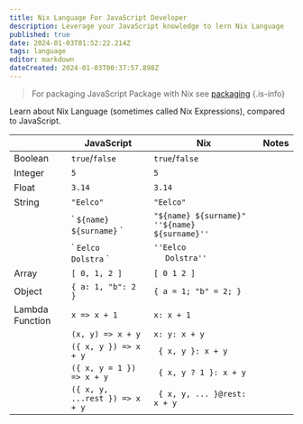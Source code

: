 ```yaml
---
title: Nix Language For JavaScript Developer
description: Leverage your JavaScript knowledge to lern Nix Language
published: true
date: 2024-01-03T01:52:22.214Z
tags: language
editor: markdown
dateCreated: 2024-01-03T00:37:57.898Z
---
```



> For packaging JavaScript Package with Nix see [packaging](/nix/packaging/)
{.is-info}

Learn about Nix Language (sometimes called Nix Expressions), compared to JavaScript.

|  | JavaScript | Nix | Notes
|---|---|---|---|
| Boolean  | `true`/`false` | `true`/`false` ||
| Integer | `5` | `5` ||
| Float | `3.14` | `3.14` ||
| String | `"Eelco"` | `"Eelco"` ||
| |\` `${name} ${surname}` \` | `"${name} ${surname}"` `''${name} ${surname}''` ||
| |\` `Eelco`<br/>`Dolstra` \` | `''Eelco`<br/>&nbsp;`  Dolstra''` ||
| Array | `[ 0, 1, 2 ]` | `[ 0 1 2 ]` ||
| Object | `{ a: 1, "b": 2 }` | `{ a = 1; "b" = 2; }` ||
| Lambda Function | `x => x + 1` | `x: x + 1` ||
| | `(x, y) => x + y` | `x: y: x + y` ||
| | `({ x, y }) => x + y` |  ` { x, y }: x + y` ||
| | `({ x, y = 1 }) => x + y` |  ` { x, y ? 1 }: x + y` ||
| | `({ x, y, ...rest }) => x + y` |  ` { x, y, ... }@rest: x + y` ||